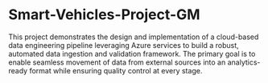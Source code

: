 # Smart-Vehicles-Project-GM
This project demonstrates the design and implementation of a cloud-based data engineering pipeline leveraging Azure services to build a robust, automated data ingestion and validation framework. The primary goal is to enable seamless movement of data from external sources into an analytics-ready format while ensuring quality control at every stage.
